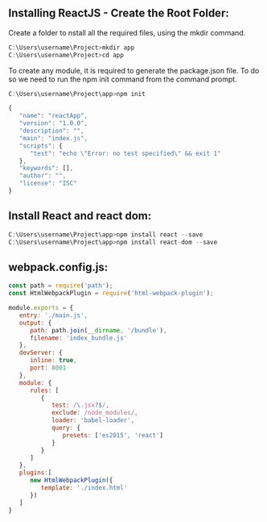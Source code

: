 ## Installing ReactJS - Create the Root Folder:

Create a folder to nstall all the required files, using the mkdir command.

```JavaScript
C:\Users\username\Project>mkdir app
C:\Users\username\Project>cd app
```

To create any module, it is required to generate the package.json file. To do so we need to run the npm init command from the command prompt.

```JavaScript
C:\Users\username\Project\app>npm init
```

```JavaScript
{ 
   "name": "reactApp", 
   "version": "1.0.0",
   "description": "",
   "main": "index.js",
   "scripts": {
      "test": "echo \"Error: no test specified\" && exit 1"
   },
   "keywords": [],
   "author": "",
   "license": "ISC"
}
```

## Install React and react dom:

```JavaScript
C:\Users\username\Project\app>npm install react --save
C:\Users\username\Project\app>npm install react-dom --save
```

## webpack.config.js:

```JavaScript
const path = require('path');
const HtmlWebpackPlugin = require('html-webpack-plugin');

module.exports = {
   entry: './main.js',
   output: {
      path: path.join(__dirname, '/bundle'),
      filename: 'index_bundle.js'
   },
   devServer: {
      inline: true,
      port: 8001
   },
   module: {
      rules: [
         {
            test: /\.jsx?$/,
            exclude: /node_modules/,
            loader: 'babel-loader',
            query: {
               presets: ['es2015', 'react']
            }
         }
      ]
   },
   plugins:[
      new HtmlWebpackPlugin({
         template: './index.html'
      })
   ]
}
```
